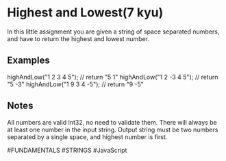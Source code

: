 # Highest and Lowest(7 kyu)

In this little assignment you are given a string of space separated numbers, and have to return the highest and lowest number.

## Examples
  highAndLow("1 2 3 4 5");  // return "5 1"
  highAndLow("1 2 -3 4 5"); // return "5 -3"
  highAndLow("1 9 3 4 -5"); // return "9 -5"

## Notes
All numbers are valid Int32, no need to validate them.
There will always be at least one number in the input string.
Output string must be two numbers separated by a single space, and highest number is first.

#FUNDAMENTALS #STRINGS #JavaScript